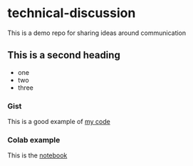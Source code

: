 # technical-discussion
This is a demo repo for sharing ideas around communication


## This is a second heading

* one
* two
* three

### Gist
This is a good example of [my code](https://gist.github.com/alecmazo/053c7c92346b64449916d1f5eb436830)

### Colab example

This is the [notebook](https://colab.research.google.com/drive/1CUJ9FBAlB88RTnuY62rZWKN_OVjmMrTJ?usp=sharing) 
